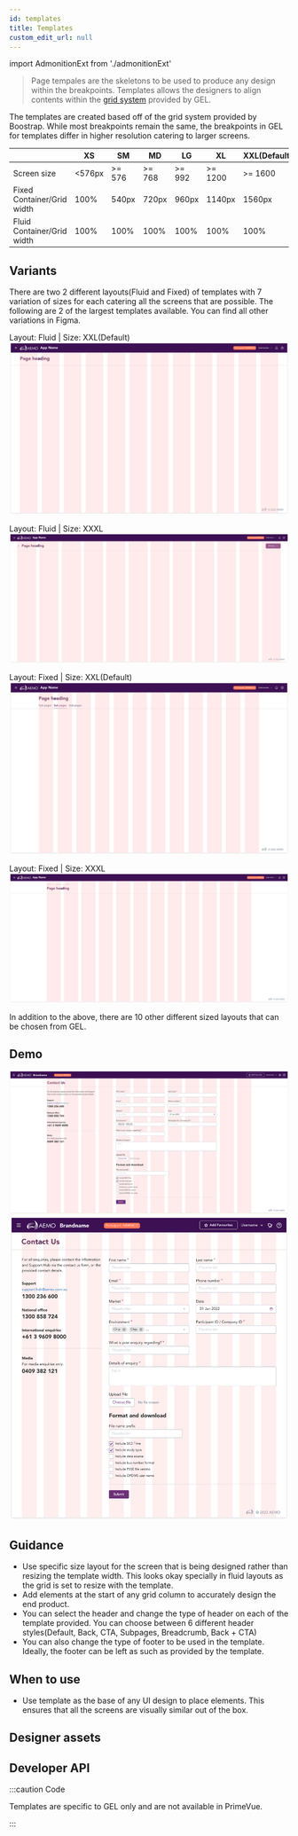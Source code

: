 ```yaml
---
id: templates
title: Templates
custom_edit_url: null
---
```


import AdmonitionExt from './admonitionExt'

> Page tempales are the skeletons to be used to produce any design within the breakpoints. Templates allows the designers to align contents within the [grid system](../foundations/responsive.md) provided by GEL.

The templates are created based off of the grid system provided by Boostrap. While most breakpoints remain the same, the breakpoints in GEL for templates differ in higher resolution catering to larger screens.

|                               | XS        | SM        | MD        | LG        | XL        | XXL(Default)  | XXXL      |
| ---                           | ---       | ---       | ---       | ---       | ---       | ---           | ---       |
| Screen size                   | <576px    | >= 576    | >= 768    | >= 992    | >= 1200   | >= 1600       | >= 2560   |
| Fixed Container/Grid width    | 100%      |  540px    | 720px     | 960px     | 1140px    | 1560px        | 1920px    |
| Fluid Container/Grid width    | 100%      | 100%      | 100%      | 100%      | 100%      | 100%          | 100%      |


## Variants

There are two 2 different layouts(Fluid and Fixed) of templates with 7 variation of sizes for each catering all the screens that are possible. The following are 2 of the largest templates available. You can find all other variations in Figma.

Layout: Fluid | Size: XXL(Default)
![Default fluid template ](./assets/fluid-default.svg)

Layout: Fluid | Size: XXXL
![XXXL fluid template ](./assets/fluid-xxxl.svg)

Layout: Fixed | Size: XXL(Default)
![Default fixed template ](./assets/fixed-default.svg)

Layout: Fixed | Size: XXXL
![Default fixed template ](./assets/fixed-xxxl.svg)

In addition to the above, there are 10 other different sized layouts that can be chosen from GEL.

## Demo

![Template demo](./assets/tamplate-demo.svg)
![Template demo 2](./assets/template-demo-xl.svg)


## Guidance

* Use specific size layout for the screen that is being designed rather than resizing the template width. This looks okay specially in fluid layouts as the grid is set to resize with the template.
* Add elements at the start of any grid column to accurately design the end product.
* You can select the header and change the type of header on each of the template provided. You can choose between 6 different header styles(Default, Back, CTA, Subpages, Breadcrumb, Back + CTA)
* You can also change the type of footer to be used in the template. Ideally, the footer can be left as such as provided by the template.


## When to use

* Use template as the base of any UI design to place elements. This ensures that all the screens are visually similar out of the box.


## Designer assets

<AdmonitionExt type="figma" url="https://www.figma.com/file/kzLxtqv6YGL0wotiqzgEo4/GEL-UI-Doc?node-id=8%3A30268" />


## Developer API

:::caution Code

Templates are specific to GEL only and are not available in PrimeVue.

:::